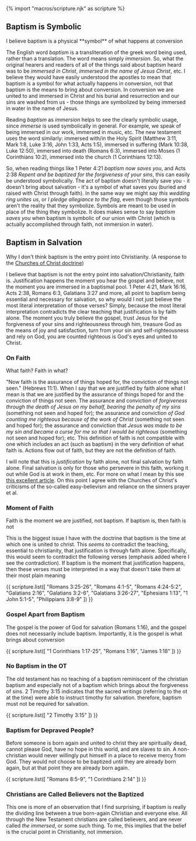 {% import "macros/scripture.njk" as scripture %}

<section>

## Baptism is Symbolic

<p class="summary">
I believe baptism is a physical **symbol** of what happens at conversion
</p>

The English word _baptism_ is a transliteration of the greek word being used, rather than a translation. The word means simply _immersion_. So, what the original hearers and readers of all of the things said about baptism heard was to be _immersed in Christ_, _immersed in the name of Jesus Christ_, etc. I believe they would have easily understood the apostles to mean that baptism is a symbol for what actually happens in conversion, not that baptism is the means to bring about conversion. In conversion we are united to and immersed in Christ and his burial and resurrection and our sins are washed from us - those things are symbolized by being immersed in water in the name of Jesus.

Reading _baptism_ as _immersion_ helps to see the clearly symbolic usage, since _immerse_ is used symbolically in general. For example, we speak of being immersed in our work, immersed in music, etc. The new testament uses the word similarly: immersed with/in the Holy Spirit (Matthew 3:11, Mark 1:8, Luke 3:16, John 1:33, Acts 1:5), immersed in suffering (Mark 10:38, Luke 12:50), immersed into death (Romans 6:3), immersed into Moses (1 Corinthians 10:2), immersed into the church (1 Corinthians 12:13).


So, when reading things like 1 Peter 4:21 _baptism now saves you_, and Acts 2:38 _Repent and be baptized for the forgiveness of your sins_, this can easily be understood symbolically. The act of baptism doesn't literally save you - it doesn't bring about salvation - it's a symbol of what saves you (buried and raised with Christ through faith). In the same way we might say _this wedding ring unites us_, or _I pledge allegiance to the flag_,  even though those symbols aren't the reality that they symbolize. Symbols are meant to be used in place of the thing they symbolize. It does makes sense to say _baptism saves you_ when baptism is symbolic of our union with Christ (which is actually accomplished through faith, not immersion in water).

</section>

<section>

## Baptism in Salvation


Why I don't think baptism is the entry point into Christianity. (A response to the [Churches of Christ doctrine](https://en.wikipedia.org/wiki/Churches_of_Christ#Baptism))

I believe that baptism is not the entry point into salvation/Christianity, faith is. Justification happens the moment you hear the gospel and believe, not the moment you are immersed in a baptismal pool. 1 Peter 4:21, Mark 16:16, Acts 2:38, Romans 6:3, Galatians 3:27 and more, all point to baptism being essential and necessary for salvation, so why would I not just believe the most literal interpretation of those verses? Simply, because the most literal interpretation contradicts the clear teaching that justification is by faith alone. The moment you truly believe the gospel, trust Jesus for the forgiveness of your sins and righteousness through him, treasure God as the means of joy and satisfaction, turn from your sin and self-righteousness and rely on God, you are counted righteous is God's eyes and united to Christ.

</section>

<aside id="on-faith">

### On Faith

What faith? Faith in what?

"Now faith is the assurance of things hoped for, the conviction of things not seen." (Hebrews 11:1). When I say that we are justified by faith alone what I mean is that we are justified by the assurance of things hoped for and the conviction of things not seen. The assurance and conviction of _forgiveness through the death of Jesus on my behalf, bearing the penalty of my sins_ (something not seen and hoped for); the assurance and conviction _of God counting me righteous because of the work of Christ_ (something not seen and hoped for); the assurance and conviction that _Jesus was made to be my sin and became a curse for me so that I would be righteous_ (something not seen and hoped for); etc. This definition of faith is not compatible with one which includes an act (such as baptism) in the very definition of what faith is. Actions flow out of faith, but they are not the definition of faith.

I will note that this is _justification_ by faith alone, not final salvation by faith alone. Final salvation is only for those who persevere in this faith, working it out while God is at work in them, etc. For more on what I mean by this see <a href="https://www.desiringgod.org/articles/does-god-really-save-us-by-faith-alone">this excellent article</a>. On this point I agree with the Churches of Christ's criticisms of the so-called easy-believism and reliance on the sinners prayer et al.

</aside>

<section>

### Moment of Faith

Faith is the moment we are justified, not baptism. If baptism is, then faith is not

This is the biggest issue I have with the doctrine that baptism is the time at which one is united to christ. This _seems to_ contradict the teaching, essential to christianity, that justification is through faith alone. Specifically, this would seem to contradict the following verses (emphasis added where I see the contradiction). If baptism is the moment that justification happens, then these verses must be interpreted in a way that doesn't take them at their most plain meaning

{{ scripture.list([
  "Romans 3:25-26",
  "Romans 4:1-5",
  "Romans 4:24-5:2",
  "Galatians 2:16",
  "Galatians 3:2-6",
  "Galatians 3:26-27",
  "Ephesians 1:13",
  "1 John 5:1-5",
  "Philippians 3:8-9"
  ]) }}


</section>

<section>

### Gospel Apart from Baptism

The gospel is the power of God for salvation (Romans 1:16), and the gospel does not necessarily include baptism. Importantly, it is the gospel is what brings about conversion

{{ scripture.list([
  "1 Corinthians 1:17-25",
  "Romans 1:16",
  "James 1:18"
  ]) }}
  
</section>

<section>

### No Baptism in the OT

The old testament has no teaching of a baptism reminiscent of the christian baptism and especially not of a baptism which brings about the forgiveness of sins. 2 Timothy 3:15 indicates that the sacred writings (referring to the ot at the time) were able to instruct timothy for salvation. therefore, baptism must not be required for salvation.

{{ scripture.list([
  "2 Timothy 3:15"
  ]) }}
  
</section>

<section>

### Baptism for Depraved People?

Before someone is born again and united to christ they are spiritually dead, cannot please God, have no hope in this world, and are slaves to sin. A non-christian would never willingly put himself in a place to receive mercy from God. They would not choose to be baptized until they are already born again, but at that point they are already born again.

{{ scripture.list([
  "Romans 8:5-9",
  "1 Corinthians 2:14"
  ]) }}
  
</section>

<section>

### Christians are Called Believers not the Baptized

This one is more of an observation that I find surprising, if baptism is really the dividing line between a true born-again Christian and everyone else. All through the New Testament christians are called believers, and are never called _the immersed_, or some such thing. To me, this implies that the belief is the crucial point in Christianity, not immersion.

</section>
